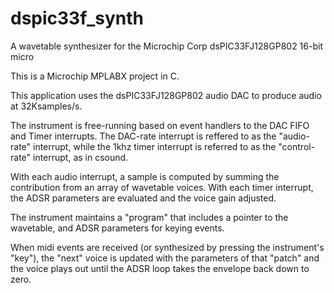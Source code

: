 dspic33f_synth
==============

A wavetable synthesizer for the Microchip Corp dsPIC33FJ128GP802 16-bit micro

This is a Microchip MPLABX project in C.


This application uses the dsPIC33FJ128GP802 audio DAC to produce audio at 32Ksamples/s.

The instrument is free-running based on event handlers to the DAC FIFO and Timer interrupts.
The DAC-rate interrupt is reffered to as the "audio-rate" interrupt, while the 1khz timer
interrupt is referred to as the "control-rate" interrupt, as in csound. 

With each audio interrupt, a sample is computed by summing the contribution from an array of wavetable voices.
With each timer interrupt, the ADSR parameters are evaluated and the voice gain adjusted.

The instrument maintains a "program" that includes a pointer to the wavetable, and ADSR
parameters for keying events. 

When midi events are received (or synthesized by pressing the instrument's "key"), the "next" voice is
updated with the parameters of that "patch" and the voice plays out until the ADSR loop takes the envelope back
down to zero.

